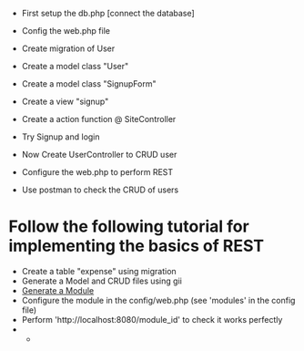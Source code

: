 - First setup the db.php [connect the database]
- Config the web.php file

- Create migration of User
- Create a model class "User"
- Create a model class "SignupForm"
- Create a view "signup"
- Create a action function @ SiteController
- Try Signup and login

- Now Create UserController to CRUD user
- Configure the web.php to perform REST
- Use postman to check the CRUD of users

# Follow the following tutorial for implementing the basics of REST 
- Create a table "expense" using migration
- Generate a Model and CRUD files using gii
- [Generate a Module](https://www.youtube.com/watch?v=1OmNBN5CuUs&list=PLMhOp68dQOeaIIuQ6nh-VqjKxmf9RsE18&index=7)
- Configure the module in the config/web.php (see 'modules' in the config file)
- Perform 'http://localhost:8080/module_id' to check it works perfectly
- 
    - 



